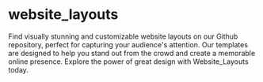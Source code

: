 # website_layouts
Find visually stunning and customizable website layouts on our Github repository, perfect for capturing your audience's attention. Our templates are designed to help you stand out from the crowd and create a memorable online presence. Explore the power of great design with Website_Layouts today.
